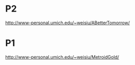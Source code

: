 # P2
http://www-personal.umich.edu/~weisiu/ABetterTomorrow/
# P1
http://www-personal.umich.edu/~weisiu/MetroidGold/
